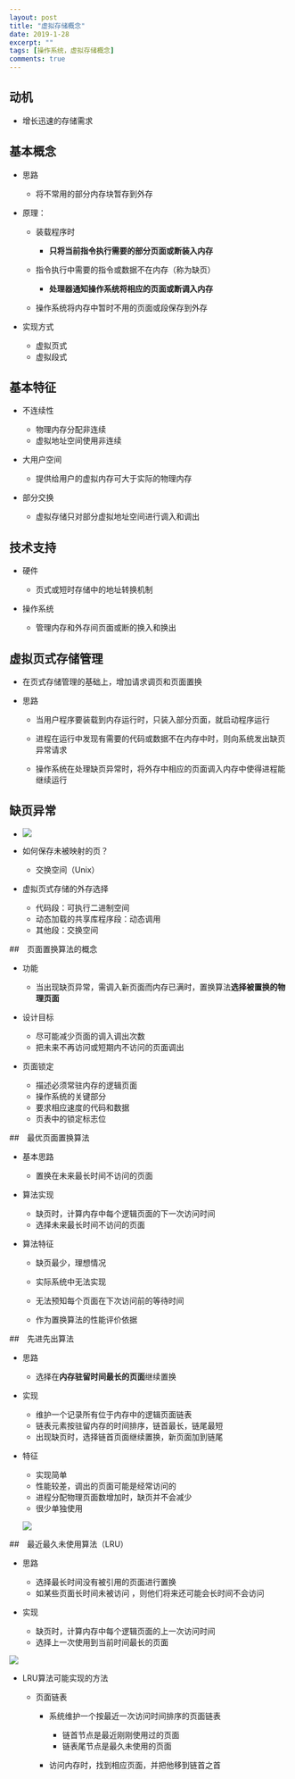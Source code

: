 ```yaml
---
layout: post
title: "虚拟存储概念"
date: 2019-1-28
excerpt: ""
tags: [操作系统，虚拟存储概念]
comments: true
---
```


## 动机

- 增长迅速的存储需求

## 基本概念

- 思路
  - 将不常用的部分内存块暂存到外存

- 原理：

  - 装载程序时
    - **只将当前指令执行需要的部分页面或断装入内存**

  - 指令执行中需要的指令或数据不在内存（称为缺页）
    - **处理器通知操作系统将相应的页面或断调入内存**

  - 操作系统将内存中暂时不用的页面或段保存到外存

- 实现方式
  - 虚拟页式
  - 虚拟段式

## 基本特征

- 不连续性
  - 物理内存分配非连续
  - 虚拟地址空间使用非连续

- 大用户空间
  - 提供给用户的虚拟内存可大于实际的物理内存

- 部分交换
  - 虚拟存储只对部分虚拟地址空间进行调入和调出

## 技术支持

- 硬件
  - 页式或短时存储中的地址转换机制

- 操作系统
  - 管理内存和外存间页面或断的换入和换出

## 虚拟页式存储管理

- 在页式存储管理的基础上，增加请求调页和页面置换

- 思路

  - 当用户程序要装载到内存运行时，只装入部分页面，就启动程序运行

  - 进程在运行中发现有需要的代码或数据不在内存中时，则向系统发出缺页异常请求

  - 操作系统在处理缺页异常时，将外存中相应的页面调入内存中使得进程能继续运行

## 缺页异常

- ![](../assets/img/缺页中断处理流程.png)

- 如何保存未被映射的页？
  - 交换空间（Unix）

- 虚拟页式存储的外存选择
  - 代码段：可执行二进制空间
  - 动态加载的共享库程序段：动态调用
  - 其他段：交换空间

##　页面置换算法的概念

- 功能
  - 当出现缺页异常，需调入新页面而内存已满时，置换算法**选择被置换的物理页面**

- 设计目标
  - 尽可能减少页面的调入调出次数
  - 把未来不再访问或短期内不访问的页面调出

- 页面锁定
  - 描述必须常驻内存的逻辑页面
  - 操作系统的关键部分
  - 要求相应速度的代码和数据
  - 页表中的锁定标志位

##　最优页面置换算法

- 基本思路
  - 置换在未来最长时间不访问的页面

- 算法实现
  - 缺页时，计算内存中每个逻辑页面的下一次访问时间
  - 选择未来最长时间不访问的页面

- 算法特征

  - 缺页最少，理想情况
  - 实际系统中无法实现
  - 无法预知每个页面在下次访问前的等待时间

  - 作为置换算法的性能评价依据

##　先进先出算法

- 思路
  - 选择在**内存驻留时间最长的页面**继续置换

- 实现
  - 维护一个记录所有位于内存中的逻辑页面链表
  - 链表元素按驻留内存的时间排序，链首最长，链尾最短
  - 出现缺页时，选择链首页面继续置换，新页面加到链尾

- 特征

  - 实现简单
  - 性能较差，调出的页面可能是经常访问的
  - 进程分配物理页面数增加时，缺页并不会减少
  - 很少单独使用

  ![](../assets/img/fifo.png)

##　最近最久未使用算法（LRU）

- 思路
  - 选择最长时间没有被引用的页面进行置换
  - 如某些页面长时间未被访问 ，则他们将来还可能会长时间不会访问

- 实现
  - 缺页时，计算内存中每个逻辑页面的上一次访问时间
  - 选择上一次使用到当前时间最长的页面

![](../assets/img/Lru.png)

- LRU算法可能实现的方法

  - 页面链表

    - 系统维护一个按最近一次访问时间排序的页面链表
      - 链首节点是最近刚刚使用过的页面
      - 链表尾节点是最久未使用的页面

    - 访问内存时，找到相应页面，并把他移到链首之首